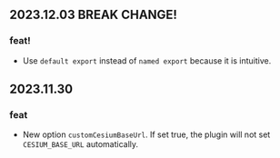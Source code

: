 ## 2023.12.03 BREAK CHANGE!

### feat!
- Use `default export` instead of `named export` because it is intuitive.

## 2023.11.30

### feat
- New option `customCesiumBaseUrl`. If set true, the plugin will not set `CESIUM_BASE_URL` automatically.